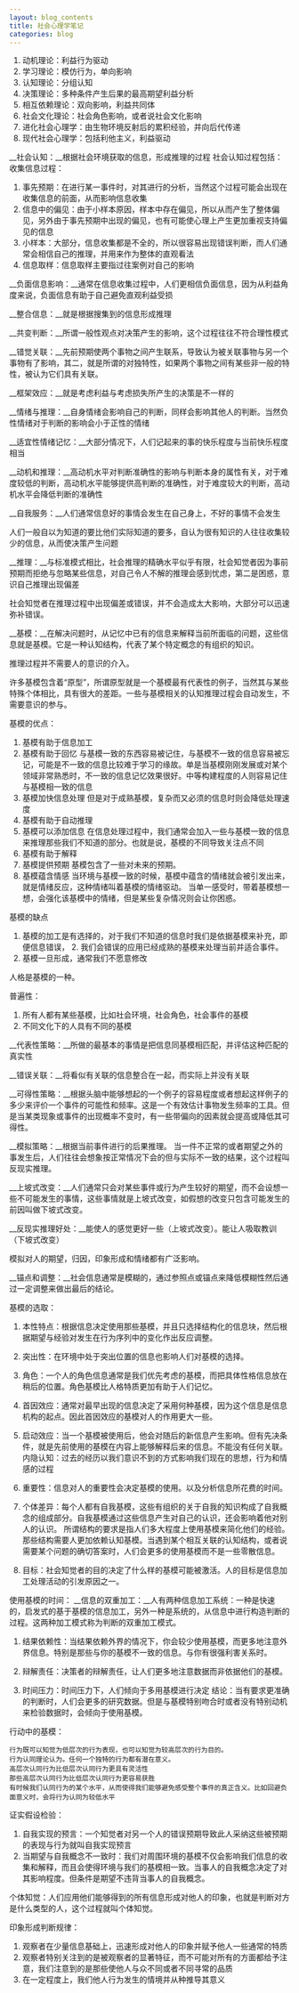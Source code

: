 ```yaml
---
layout: blog_contents
title: 社会心理学笔记
categories: blog
---
```


1. 动机理论：利益行为驱动
2. 学习理论：模仿行为，单向影响
3. 认知理论：分组认知
4. 决策理论：多种条件产生后果的最高期望利益分析
5. 相互依赖理论：双向影响，利益共同体
6. 社会文化理论：社会角色影响，或者说社会文化影响
7. 进化社会心理学：由生物环境反射后的累积经验，并向后代传递
8. 现代社会心理学：包括利他主义，利益驱动

__社会认知：__根据社会环境获取的信息，形成推理的过程
社会认知过程包括：
收集信息过程：

1. 事先预期：在进行某一事件时，对其进行的分析，当然这个过程可能会出现在收集信息的前面，从而影响信息收集
2. 信息中的偏见：由于小样本原因，样本中存在偏见，所以从而产生了整体偏见，另外由于事先预期中出现的偏见，也有可能使心理上产生更加重视支持偏见的信息
3. 小样本：大部分，信息收集都是不全的，所以很容易出现错误判断，而人们通常会相信自己的推理，并用来作为整体的直观看法
4. 信息取样：信息取样主要指过往案例对自己的影响

__负面信息影响：__通常在信息收集过程中，人们更相信负面信息，因为从利益角度来说，负面信息有助于自己避免直观利益受损

__整合信息：__就是根据搜集到的信息形成推理

__共变判断：__所谓一般性观点对决策产生的影响，这个过程往往不符合理性模式

__错觉关联：__先前预期使两个事物之间产生联系，导致认为被关联事物与另一个事物有了影响，其二，就是所谓的对独特性，如果两个事物之间有某些非一般的特性，被认为它们具有关联。

__框架效应：__就是考虑利益与考虑损失所产生的决策是不一样的

__情绪与推理：__自身情绪会影响自己的判断，同样会影响其他人的判断。当然负性情绪对于判断的影响会小于正性的情绪

__适宜性情绪记忆：__大部分情况下，人们记起来的事的快乐程度与当前快乐程度相当

__动机和推理：__高动机水平对判断准确性的影响与判断本身的属性有关，对于难度较低的判断，高动机水平能够提供高判断的准确性，对于难度较大的判断，高动机水平会降低判断的准确性

__自我服务：__人们通常信息好的事情会发生在自己身上，不好的事情不会发生

人们一般自以为知道的要比他们实际知道的要多，自认为很有知识的人往往收集较少的信息，从而使决策产生问题

__推理：__与标准模式相比，社会推理的精确水平似乎有限，社会知觉者因为事前预期而拒绝与忽略某些信息，对自己令人不解的推理会感到忧虑，第二是困惑，意识自己推理出现偏差

社会知觉者在推理过程中出现偏差或错误，并不会造成太大影响，大部分可以迅速弥补错误。

__基模：__在解决问题时，从记忆中已有的信息来解释当前所面临的问题，这些信息就是基模。它是一种认知结构，代表了某个特定概念的有组织的知识。

推理过程并不需要人的意识的介入。

许多基模包含着“原型”，所谓原型就是一个基模最有代表性的例子，当然其与某些特殊个体相比，具有很大的差距。一些与基模相关的认知推理过程会自动发生，不需要意识的参与。

基模的优点：

1. 基模有助于信息加工
2. 基模有助于回忆
    与基模一致的东西容易被记住，与基模不一致的信息容易被忘记，可能是不一致的信息比较难于学习的缘故。单是当基模刚刚发展或对某个领域非常熟悉时，不一致的信息记忆效果很好。中等构建程度的人则容易记住与基模相一致的信息
3. 基模加快信息处理
   但是对于成熟基模，复杂而又必须的信息时则会降低处理速度
4. 基模有助于自动推理
5. 基模可以添加信息
   在信息处理过程中，我们通常会加入一些与基模一致的信息来推理那些我们不知道的部分。也就是说，基模的不同导致关注点不同
6. 基模有助于解释
7. 基模提供预期
   基模包含了一些对未来的预期。
8. 基模蕴含情感
   当环境与基模一致的时候，基模中蕴含的情绪就会被引发出来，就是情绪反应，这种情绪叫着基模的情绪驱动。
  当单一感受时，带着基模想一想，会强化该基模中的情绪，但是某些复杂情况则会让你困惑。

基模的缺点

   1. 基模的加工是有选择的，对于我们不知道的信息时我们是依据基模来补充，即便信息错误，   2. 我们会错误的应用已经成熟的基模来处理当前并适合事件。
   3. 基模一旦形成，通常我们不愿意修改

人格是基模的一种。

普遍性：

 1. 所有人都有某些基模，比如社会环境，社会角色，社会事件的基模
 2. 不同文化下的人具有不同的基模

__代表性策略：__所做的最基本的事情是把信息同基模相匹配，并评估这种匹配的真实性

__错误关联：__将看似有关联的信息整合在一起，而实际上并没有关联

__可得性策略：__根据头脑中能够想起的一个例子的容易程度或者想起这样例子的多少来评价一个事件的可能性和频率。这是一个有效估计事物发生频率的工具。但是当某类现象或事件的出现概率不变时，有一些带偏向的因素就会提高或降低其可得性。

__模拟策略：__根据当前事件进行的后果推理。
当一件不正常的或者期望之外的事发生后，人们往往会想象按正常情况下会的但与实际不一致的结果，这个过程叫反现实推理。

__上坡式改变：__人们通常只会对某些事件或行为产生较好的期望，而不会设想一些不可能发生的事情，这些事情就是上坡式改变，如假想的改变只包含可能发生的前因叫做下坡式改变。

__反现实推理好处：__能使人的感觉更好一些（上坡式改变）。能让人吸取教训（下坡式改变）

模拟对人的期望，归因，印象形成和情绪都有广泛影响。

__锚点和调整：__社会信息通常是模糊的，通过参照点或锚点来降低模糊性然后通过一定调整来做出最后的结论。

基模的选取：

1. 本性特点：根据信息决定使用那些基模，并且只选择结构化的信息块，然后根据期望与经验对发生在行为序列中的变化作出反应调整。
2. 突出性：在环境中处于突出位置的信息也影响人们对基模的选择。

3. 角色：一个人的角色信息通常是我们优先考虑的基模，而把具体性格信息放在稍后的位置。角色基模比人格特质更加有助于人们记忆。

4. 首因效应：通常对最早出现的信息决定了采用何种基模，因为这个信息是信息机构的起点。因此首因效应的基模对人的作用更大一些。

5. 启动效应：当一个基模被使用后，他会对随后的新信息产生影响。但有先决条件，就是先前使用的基模在内容上能够解释后来的信息。不能没有任何关联。
   内隐认知：过去的经历以我们意识不到的方式影响我们现在的思想，行为和情感的过程

6. 重要性：信息对人的重要性会决定基模的使用。以及分析信息所花费的时间。

7. 个体差异：每个人都有自我基模，这些有组织的关于自我的知识构成了自我概念的组成部分。自我基模通过这些信息产生对自己的认识，还会影响着他对别人的认识。
   所谓结构的要求是指人们多大程度上使用基模来简化他们的经验。那些结构需要人更加依赖认知基模。当遇到某个相互关联的认知结构，或者说需要某个问题的确切答案时，人们会更多的使用基模而不是一些零散信息。

8. 目标：社会知觉者的目的决定了什么样的基模可能被激活。人的目标是信息加工处理活动的引发原因之一。

使用基模的时间：
__信息的双重加工：__人有两种信息加工系统：一种是快速的，启发式的基于基模的信息加工，另外一种是系统的，从信息中进行构造判断的过程。这两种加工模式称为判断的双重加工模式。

1. 结果依赖性：当结果依赖外界的情况下，你会较少使用基模，而更多地注意外界信息。特别是那些与你的基模不一致的信息。与你有很强利害关系时。

2. 辩解责任：决策者的辩解责任，让人们更多地注意数据而非依据他们的基模。

3. 时间压力：时间压力下，人们倾向于多用基模进行决定
结论：当有要求更准确的判断时，人们会更多的研究数据。但是与基模特别吻合时或者没有特别动机来检验数据时，会倾向于使用基模。

行动中的基模：

    行为既可以知觉为低层次的行为表现，也可以知觉为较高层次的行为目的。  
    行为认同理论认为。任何一个独特的行为都有潜在意义。  
    高层次认同行为比低层次认同行为更具有灵活性   
    那些高层次认同行为比低层次认同行为更容易获胜   
    有时候我们认同行为的某个水平，从而使得我们能够避免感受整个事件的真正含义。比如回避负面意义时，会将行为认同为较低水平  

证实假设检验：

1. 自我实现的预言：一个知觉者对另一个人的错误预期导致此人采纳这些被预期的表现与行为就叫自我实现预言
2. 当期望与自我概念不一致时：我们对周围环境的基模不仅会影响我们信息的收集和解释，而且会使得环境与我们的基模相一致。当事人的自我概念决定了对其影响程度。但条件是期望不违背当事人的自我概念。

个体知觉：人们应用他们能够得到的所有信息形成对他人的印象，也就是判断对方是什么类型的人，这个过程就叫个体知觉。

印象形成判断规律：

1. 观察者在少量信息基础上，迅速形成对他人的印象并赋予他人一些通常的特质
2. 观察者特别关注到的是被观察者的显著特征，而不可能对所有的方面都给予注意，我们注意到的是那些使他人与众不同或者不同寻常的品质
3. 在一定程度上，我们他人行为发生的情境并从种推导其意义







